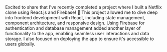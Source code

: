 Excited to share that I've recently completed a project where I built a Netflix clone using React.js and Firebase! 🚀 This project allowed me to dive deep into frontend development with React, including state management, component architecture, and responsive design.
Using Firebase for authentication and database management added another layer of functionality to the app, enabling seamless user interactions and data storage. I also focused on deploying the app to ensure it's accessible to users globally.

